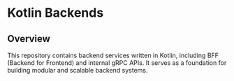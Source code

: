 # Kotlin Backends

## Overview

This repository contains backend services written in Kotlin, including BFF (Backend for Frontend) and internal gRPC APIs. It serves as a foundation for building modular and scalable backend systems.
